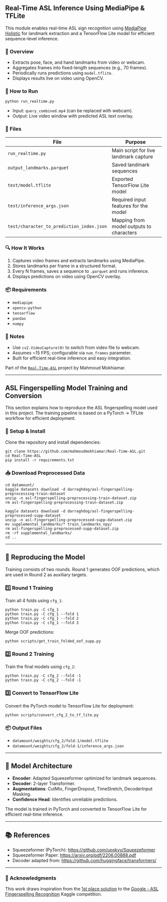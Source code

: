 ## Real-Time ASL Inference Using MediaPipe & TFLite

This module enables real-time ASL sign recognition using [MediaPipe Holistic](https://developers.google.com/mediapipe/solutions/vision/holistic) for landmark extraction and a TensorFlow Lite model for efficient sequence-level inference.

### 🧠 Overview

- Extracts pose, face, and hand landmarks from video or webcam.
- Aggregates frames into fixed-length sequences (e.g., 70 frames).
- Periodically runs predictions using `model.tflite`.
- Displays results live on video using OpenCV.

### 🎥 How to Run

```
python run_realtime.py
```

- Input: `query_combined.mp4` (can be replaced with webcam).
- Output: Live video window with predicted ASL text overlay.

### 📁 Files

| File                                  | Purpose                                      |
|---------------------------------------|----------------------------------------------|
| `run_realtime.py`                     | Main script for live landmark capture        |
| `output_landmarks.parquet`            | Saved landmark sequences                     |
| `test/model.tflite`                   | Exported TensorFlow Lite model               |
| `test/inference_args.json`            | Required input features for the model        |
| `test/character_to_prediction_index.json` | Mapping from model outputs to characters |

### 🔍 How It Works

1. Captures video frames and extracts landmarks using MediaPipe.
2. Stores landmarks per frame in a structured format.
3. Every N frames, saves a sequence to `.parquet` and runs inference.
4. Displays predictions on video using OpenCV overlay.

### 📦 Requirements

- `mediapipe`
- `opencv-python`
- `tensorflow`
- `pandas`
- `numpy`

### 🧪 Notes

- Use `cv2.VideoCapture(0)` to switch from video file to webcam.
- Assumes ~15 FPS; configurable via `num_frames` parameter.
- Built for efficient real-time inference and easy integration.

Part of the [`Real-Time-ASL`](https://github.com/mahmoudmokhiamar/Real-Time-ASL) project by Mahmoud Mokhiamar.

---

## ASL Fingerspelling Model Training and Conversion

This section explains how to reproduce the ASL fingerspelling model used in this project. The training pipeline is based on a PyTorch → TFLite workflow for efficient deployment.

### 🧾 Setup & Install

Clone the repository and install dependencies:

```
git clone https://github.com/mahmoudmokhiamar/Real-Time-ASL.git
cd Real-Time-ASL
pip install -r requirements.txt
```

### 📥 Download Preprocessed Data

```
cd datamount/
kaggle datasets download -d darraghdog/asl-fingerspelling-preprocessing-train-dataset
unzip -n asl-fingerspelling-preprocessing-train-dataset.zip
rm asl-fingerspelling-preprocessing-train-dataset.zip

kaggle datasets download -d darraghdog/asl-fingerspelling-preprocessed-supp-dataset
unzip -n asl-fingerspelling-preprocessed-supp-dataset.zip 
mv supplemental_landmarks/* train_landmarks_npy/
rm asl-fingerspelling-preprocessed-supp-dataset.zip
rm -rf supplemental_landmarks/
cd ..
```

---

## 🧪 Reproducing the Model

Training consists of two rounds. Round 1 generates OOF predictions, which are used in Round 2 as auxiliary targets.

### 1️⃣ Round 1 Training

Train all 4 folds using `cfg_1`:

```
python train.py -C cfg_1
python train.py -C cfg_1 --fold 1
python train.py -C cfg_1 --fold 2
python train.py -C cfg_1 --fold 3
```

Merge OOF predictions:

```
python scripts/get_train_folded_oof_supp.py
```

### 2️⃣ Round 2 Training

Train the final models using `cfg_2`:

```
python train.py -C cfg_2 --fold -1
python train.py -C cfg_2 --fold -1
```

### 3️⃣ Convert to TensorFlow Lite

Convert the PyTorch model to TensorFlow Lite for deployment:

```
python scripts/convert_cfg_2_to_tf_lite.py
```

### 📦 Output Files

- `datamount/weights/cfg_2/fold-1/model.tflite`
- `datamount/weights/cfg_2/fold-1/inference_args.json`

---

## 🧠 Model Architecture

- **Encoder**: Adapted Squeezeformer optimized for landmark sequences.
- **Decoder**: 2-layer Transformer.
- **Augmentations**: CutMix, FingerDropout, TimeStretch, DecoderInput Masking.
- **Confidence Head**: Identifies unreliable predictions.

The model is trained in PyTorch and converted to TensorFlow Lite for efficient real-time inference.

---

## 📚 References

- Squeezeformer (PyTorch): https://github.com/upskyy/Squeezeformer
- Squeezeformer Paper: https://arxiv.org/pdf/2206.00888.pdf
- Decoder adapted from: https://github.com/huggingface/transformers/

---

### 🙏 Acknowledgments

This work draws inspiration from the [1st place solution](https://www.kaggle.com/competitions/asl-fingerspelling/discussion/434485) to the [Google - ASL Fingerspelling Recognition](https://www.kaggle.com/competitions/asl-fingerspelling) Kaggle competition.